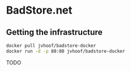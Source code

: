 # BadStore.net

## Getting the infrastructure
```bash
docker pull jvhoof/badstore-docker
docker run -d -p 80:80 jvhoof/badstore-docker
```

TODO